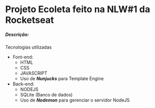 # Projeto Ecoleta feito na NLW#1 da Rocketseat 

##### Descrição:
Tecnologias utilizadas
- Font-end:
  - HTML
  - CSS
  - JAVASCRIPT
  - Uso de ***Nunjucks*** para Template Engine
- Back-end:
  - NODEJS
  - SQLite (Banco de dados)
  - Uso de ***Nodemon*** para gerenciar o servidor NodeJS
